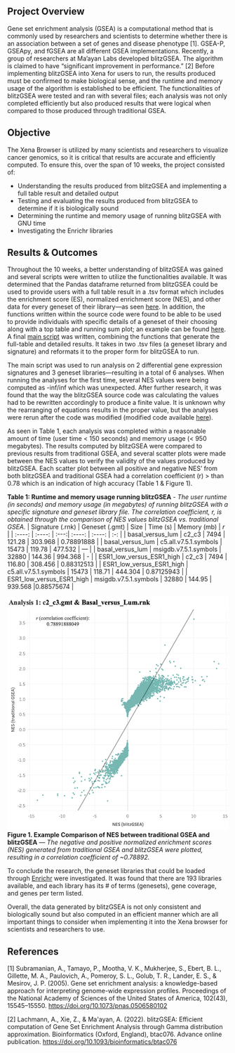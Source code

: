 ## Project Overview
Gene set enrichment analysis (GSEA) is a computational method that is commonly used by researchers and scientists to determine whether there is an association between a set of genes and disease phenotype [1]. GSEA-P, GSEApy, and fGSEA are all different GSEA implementations. Recently, a group of researchers at Ma’ayan Labs developed blitzGSEA. The algorithm is claimed to have “significant improvement in performance.” [2] Before implementing blitzGSEA into Xena for users to run, the results produced must be confirmed to make biological sense, and the runtime and memory usage of the algorithm is established to be efficient. The functionalities of blitzGSEA were tested and ran with several files; each analysis was not only completed efficiently but also produced results that were logical when compared to those produced through traditional GSEA. 
## Objective
The Xena Browser is utilized by many scientists and researchers to visualize cancer genomics,  so it is critical that results are accurate and efficiently computed. To ensure this, over the span of 10 weeks, the project consisted of: 
* Understanding the results produced from blitzGSEA and implementing a full table result and detailed output 
* Testing and evaluating the results produced from blitzGSEA to determine if it is biologically sound
* Determining the runtime and memory usage of running blitzGSEA with GNU time
* Investigating the Enrichr libraries 

## Results & Outcomes
Throughout the 10 weeks, a better understanding of blitzGSEA was gained and several scripts were written to utilize the functionalities available. It was determined that the Pandas dataframe returned from blitzGSEA could be used to provide users with a full table result in a .tsv format which includes the enrichment score (ES), normalized enrichment score (NES), and other data for every geneset of their library—as seen [here](https://github.com/callylin/xena_blitzGSEA/tree/main/results). In addition, the functions written within the source code were found to be able to be used to provide individuals with specific details of a geneset of their choosing along with a top table and running sum plot; an example can be found [here](https://github.com/callylin/xena_blitzGSEA/tree/main/results/detailed_output). A final [main script](https://github.com/callylin/xena_blitzGSEA/blob/main/scripts/main.py) was written, combining the functions that generate the full-table and detailed results. It takes in two .tsv files (a geneset library and signature) and reformats it to the proper form for blitzGSEA to run.

The main script was used to run analysis on 2 differential gene expression signatures and 3 geneset libraries—resulting in a total of 6 analyses. When running the analyses for the first time, several NES values were being computed as -inf/inf which was unexpected. After further research, it was found that the way the blitzGSEA source code was calculating the values had to be rewritten accordingly to produce a finite value. It is unknown why the rearranging of equations results in the proper value, but the analyses were rerun after the code was modified (modified code available [here](https://github.com/callylin/blitzgsea)). 

As seen in Table 1, each analysis was completed within a reasonable amount of time (user time < 150 seconds) and memory usage (< 950 megabytes). The results computed by blitzGSEA were compared to previous results from traditional GSEA, and several scatter plots were made between the NES values to verify the validity of the values produced by blitzGSEA. Each scatter plot between all positive and negative NES’ from both blitzGSEA and traditional GSEA had a correlation coefficient (r) > than 0.78 which is an indication of high accuracy (Table 1 & Figure 1). 

**Table 1: Runtime and memory usage running blitzGSEA** - *The user runtime (in seconds) and memory usage (in megabytes) of running blitzGSEA with a specific signature and geneset library file. The correlation coefficient, r, is obtained through the comparison of NES values blitzGSEA vs. traditional GSEA.*
| Signature (.rnk) | Geneset (.gmt) | Size | Time (s) | Memory (mb) | *r* |
|      :----:      |     :----:     | :---:|  :----:  |   :----:    | :-: |
| basal_versus_lum |      c2_c3     | 7494 | 121.28 | 303.968 | 0.78891888 |
| basal_versus_lum | c5.all.v7.5.1.symbols | 15473 | 119.78 | 477.532 | — |
| basal_versus_lum | msigdb.v7.5.1.symbols | 32880 | 144.36 | 994.368 | - |
| ESR1_low_versus_ESR1_high |      c2_c3     | 7494 | 116.80 | 308.456 | 0.88312513 |
| ESR1_low_versus_ESR1_high | c5.all.v7.5.1.symbols | 15473 | 118.71 | 444.304 | 0.87125943 |
| ESR1_low_versus_ESR1_high | msigdb.v7.5.1.symbols | 32880 | 144.95 | 939.568 |0.88575674 |

![comparison](/images/basalvslum_c2c3_comparison.png)
**Figure 1. Example Comparison of NES between traditional GSEA and blitzGSEA** — *The negative and positive normalized enrichment scores (NES) generated from traditional GSEA and blitzGSEA were plotted, resulting in a correlation coefficient of ~0.78892.*

To conclude the research, the geneset libraries that could be loaded through [Enrichr](https://maayanlab.cloud/Enrichr/) were investigated. It was found that there are 193 libraries available, and each library has its # of terms (genesets), gene coverage, and genes per term listed. 

Overall, the data generated by blitzGSEA is not only consistent and biologically sound but also computed in an efficient manner which are all important things to consider when implementing it into the Xena browser for scientists and researchers to use. 

## References
[1] Subramanian, A., Tamayo, P., Mootha, V. K., Mukherjee, S., Ebert, B. L., Gillette, M. A., Paulovich, A., Pomeroy, S. L., Golub, T. R., Lander, E. S., & Mesirov, J. P. (2005). Gene set enrichment analysis: a knowledge-based approach for interpreting genome-wide expression profiles. Proceedings of the National Academy of Sciences of the United States of America, 102(43), 15545–15550. https://doi.org/10.1073/pnas.0506580102 

[2] Lachmann, A., Xie, Z., & Ma'ayan, A. (2022). blitzGSEA: Efficient computation of Gene Set Enrichment Analysis through Gamma distribution approximation. Bioinformatics (Oxford, England), btac076. Advance online publication. https://doi.org/10.1093/bioinformatics/btac076 
